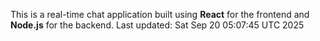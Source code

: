 This is a real-time chat application built using **React** for the frontend and **Node.js** for the backend.
Last updated: Sat Sep 20 05:07:45 UTC 2025
